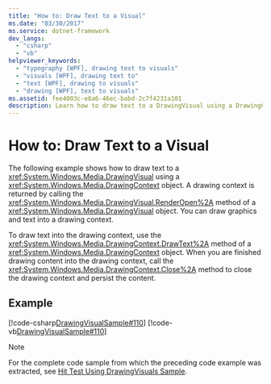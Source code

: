 ```yaml
---
title: "How to: Draw Text to a Visual"
ms.date: "03/30/2017"
ms.service: dotnet-framework
dev_langs: 
  - "csharp"
  - "vb"
helpviewer_keywords: 
  - "typography [WPF], drawing text to visuals"
  - "visuals [WPF], drawing text to"
  - "text [WPF], drawing to visuals"
  - "drawing [WPF], text to visuals"
ms.assetid: fee4003c-e8a6-46ec-babd-2c7f4231a101
description: Learn how to draw text to a DrawingVisual using a DrawingContext object, which is returned by calling the RenderOpen method.
---
```

# How to: Draw Text to a Visual

The following example shows how to draw text to a <xref:System.Windows.Media.DrawingVisual> using a <xref:System.Windows.Media.DrawingContext> object. A drawing context is returned by calling the <xref:System.Windows.Media.DrawingVisual.RenderOpen%2A> method of a <xref:System.Windows.Media.DrawingVisual> object. You can draw graphics and text into a drawing context.

To draw text into the drawing context, use the <xref:System.Windows.Media.DrawingContext.DrawText%2A> method of a <xref:System.Windows.Media.DrawingContext> object. When you are finished drawing content into the drawing context, call the <xref:System.Windows.Media.DrawingContext.Close%2A> method to close the drawing context and persist the content.

## Example

[!code-csharp[DrawingVisualSample#110](~/samples/snippets/csharp/VS_Snippets_Wpf/DrawingVisualSample/CSharp/Window1.xaml.cs#110)]
[!code-vb[DrawingVisualSample#110](~/samples/snippets/visualbasic/VS_Snippets_Wpf/DrawingVisualSample/visualbasic/window1.xaml.vb#110)]

> [!NOTE]
> For the complete code sample from which the preceding code example was extracted, see [Hit Test Using DrawingVisuals Sample](https://github.com/Microsoft/WPF-Samples/tree/master/Visual%20Layer/DrawingVisual).
